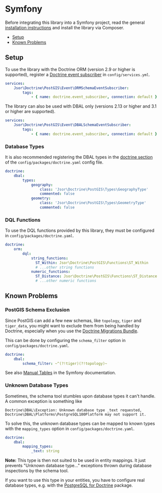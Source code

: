 Symfony
==

Before integrating this library into a Symfony project, read the general 
[installation instructions](../README.md#installation) and install the library
via Composer.

* [Setup](#setup)
* [Known Problems](#known-problems)

Setup
--

To use the library with the Doctrine ORM (version 2.9 or higher is supported),
register a [Doctrine event subscriber](https://symfony.com/doc/current/doctrine/event_listeners_subscribers.html)
in `config/services.yml`.

```yaml
services:
    Jsor\Doctrine\PostGIS\Event\ORMSchemaEventSubscriber:
        tags:
            - { name: doctrine.event_subscriber, connection: default }
```

The library can also be used with DBAL only (versions 2.13 or higher and 3.1 or
higher are supported).

```yaml
services:
    Jsor\Doctrine\PostGIS\Event\DBALSchemaEventSubscriber:
        tags:
            - { name: doctrine.event_subscriber, connection: default }
```

### Database Types

It is also recommended registering the DBAL types in the
[doctrine section](https://symfony.com/doc/current/reference/configuration/doctrine.html)
of the `config/packages/doctrine.yaml` config file.

```yaml
doctrine:
    dbal:
        types:
            geography:
                class: 'Jsor\Doctrine\PostGIS\Types\GeographyType'
                commented: false
            geometry:
                class: 'Jsor\Doctrine\PostGIS\Types\GeometryType'
                commented: false
```

### DQL Functions

To use the DQL functions provided by this library, they must be configured in
`config/packages/doctrine.yaml`.

```yaml
doctrine:
    orm:
        dql:
            string_functions:
              ST_Within: Jsor\Doctrine\PostGIS\Functions\ST_Within
              # ...other string functions
            numeric_functions:
              ST_Distance: Jsor\Doctrine\PostGIS\Functions\ST_Distance
              # ...other numeric functions
```

Known Problems
--

### PostGIS Schema Exclusion

Since PostGIS can add a few new schemas, like `topology`, `tiger` and
`tiger_data`, you might want to exclude them from being handled by Doctrine,
especially when you use the [Doctrine Migrations Bundle](https://www.doctrine-project.org/projects/doctrine-migrations-bundle.html).

This can be done by configuring the `schema_filter` option in
`config/packages/doctrine.yaml`.

```yaml
doctrine:
    dbal:
        schema_filter: ~^(?!tiger)(?!topology)~
```

See also [Manual Tables](https://symfony.com/doc/current/bundles/DoctrineMigrationsBundle/index.html#manual-tables)
in the Symfony documentation.

### Unknown Database Types

Sometimes, the schema tool stumbles upon database types it can't handle.
A common exception is something like

```
Doctrine\DBAL\Exception: Unknown database type _text requested, Doctrine\DBAL\Platforms\PostgreSQL100Platform may not support it.
```

To solve this, the unknown database types can be mapped to known types with the
`mapping_types` option in `config/packages/doctrine.yaml`.

```yaml
doctrine:
    dbal:
        mapping_types:
            _text: string
```

**Note:** This type is then not suited to be used in entity mappings.
It just prevents "Unknown database type..." exceptions thrown during database
inspections by the schema tool.

If you want to use this type in your entities, you have to configure real
database types, e.g. with the [PostgreSQL for Doctrine](https://github.com/martin-georgiev/postgresql-for-doctrine)
package.
